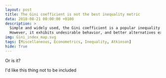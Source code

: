 ```yaml
---
layout: post
title: The Gini coefficient is not the best inequality metric
data: 2018-08-21 00:00:00 +0100
description: >
  Simple and widely used, the Gini coefficient is a popular inequality metric.
  However, it exhibits undesirable behavior, and better alternatives exist, such as the generalized entropy indices.
img: Gini_index_map.svg
tags: [Miscellaneous, Econometrics, Inequality, Atkinson]
hide: True
---
```

Or is it?

I'd like this thing not to be included
